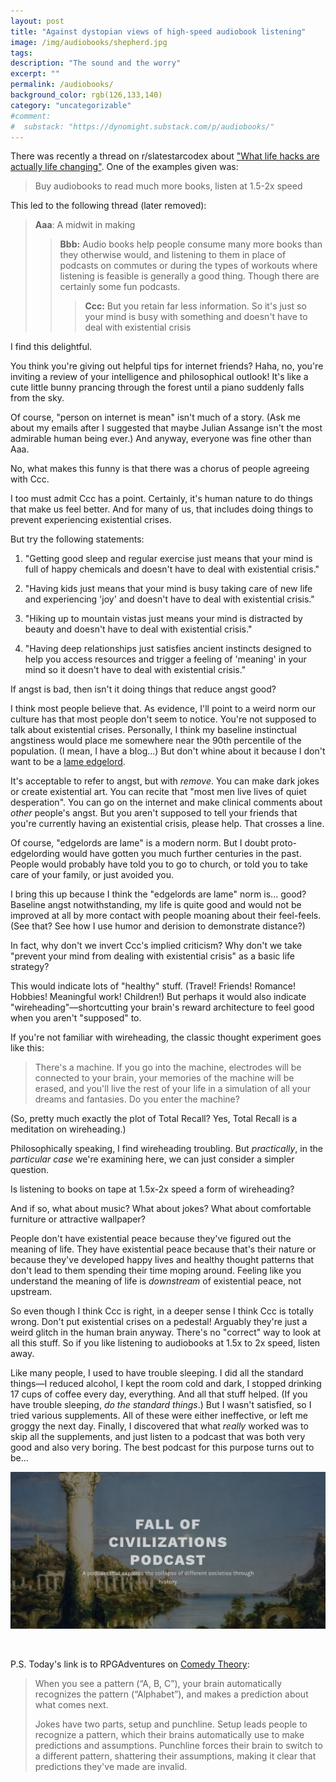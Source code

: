 ```yaml
---
layout: post
title: "Against dystopian views of high-speed audiobook listening"
image: /img/audiobooks/shepherd.jpg
tags: 
description: "The sound and the worry" 
excerpt: ""
permalink: /audiobooks/
background_color: rgb(126,133,140)
category: "uncategorizable"
#comment:
#  substack: "https://dynomight.substack.com/p/audiobooks/"
---
```


There was recently a thread on r/slatestarcodex about ["What life hacks are actually life changing"](https://old.reddit.com/r/slatestarcodex/comments/1fthckt/what_life_hacks_are_actually_life_changing/). One of the examples given was:

> Buy audiobooks to read much more books, listen at 1.5-2x speed

This led to the following thread (later removed):

> **Aaa**: A midwit in making
> 
> > **Bbb:** Audio books help people consume many more books than they otherwise would, and listening to them in place of podcasts on commutes or during the types of workouts where listening is feasible is generally a good thing. Though there are certainly some fun podcasts.
> > 
> > > **Ccc:** But you retain far less information. So it's just so your mind is busy with something and doesn't have to deal with existential crisis

I find this delightful.

You think you're giving out helpful tips for internet friends? Haha, no, you're inviting a review of your intelligence and philosophical outlook! It's like a cute little bunny prancing through the forest until a piano suddenly falls from the sky.

Of course, "person on internet is mean" isn't much of a story. (Ask me about my emails after I suggested that maybe Julian Assange isn't the most admirable human being ever.) And anyway, everyone was fine other than Aaa.

No, what makes this funny is that there was a chorus of people agreeing with Ccc.

I too must admit Ccc has a point. Certainly, it's human nature to do things that make us feel better. And for many of us, that includes doing things to prevent experiencing existential crises.

But try the following statements:

1. "Getting good sleep and regular exercise just means that your mind is full of happy chemicals and doesn't have to deal with existential crisis."
  
2. "Having kids just means that your mind is busy taking care of new life and experiencing 'joy' and doesn't have to deal with existential crisis."

3. "Hiking up to mountain vistas just means your mind is distracted by beauty and doesn't have to deal with existential crisis."

4. "Having deep relationships just satisfies ancient instincts designed to help you access resources and trigger a feeling of 'meaning' in your mind so it doesn't have to deal with existential crisis."

If angst is bad, then isn't it doing things that reduce angst good?

I think most people believe that. As evidence, I'll point to a weird norm our culture has that most people don't seem to notice. You're not supposed to talk about existential crises. Personally, I think my baseline instinctual angstiness would place me somewhere near the 90th percentile of the population. (I mean, I have a blog...) But don't whine about it because I don't want to be a [lame edgelord](/plans/#5).

It's acceptable to refer to angst, but with *remove*. You can make dark jokes or create existential art. You can recite that "most men live lives of quiet desperation". You can go on the internet and make clinical comments about *other* people's angst. But you aren't supposed to tell your friends that you're currently having an existential crisis, please help. That crosses a line.

Of course, "edgelords are lame" is a modern norm. But I doubt proto-edgelording would have gotten you much further centuries in the past. People would probably have told you to go to church, or told you to take care of your family, or just avoided you.

I bring this up because I think the "edgelords are lame" norm is... good? Baseline angst notwithstanding, my life is quite good and would not be improved at all by more contact with people moaning about their feel-feels. (See that? See how I use humor and derision to demonstrate distance?)

In fact, why don't we invert Ccc's implied criticism? Why don't we take "prevent your mind from dealing with existential crisis" as a basic life strategy?

This would indicate lots of "healthy" stuff. (Travel! Friends! Romance! Hobbies! Meaningful work! Children!) But perhaps it would also indicate "wireheading"—shortcutting your brain's reward architecture to feel good when you aren't "supposed" to.

If you're not familiar with wireheading, the classic thought experiment goes like this:

> There's a machine. If you go into the machine, electrodes will be connected to your brain, your memories of the machine will be erased, and you'll live the rest of your life in a simulation of all your dreams and fantasies. Do you enter the machine?

(So, pretty much exactly the plot of Total Recall? Yes, Total Recall is a meditation on wireheading.)

Philosophically speaking, I find wireheading troubling. But *practically*, in the *particular case* we're examining here, we can just consider a simpler question.

Is listening to books on tape at 1.5x-2x speed a form of wireheading?

And if so, what about music? What about jokes? What about comfortable furniture or attractive wallpaper?

People don't have existential peace because they've figured out the meaning of life. They have existential peace because that's their nature or because they've developed happy lives and healthy thought patterns that don't lead to them spending their time moping around. Feeling like you understand the meaning of life is *downstream* of existential peace, not upstream.

So even though I think Ccc is right, in a deeper sense I think Ccc is totally wrong. Don't put existential crises on a pedestal! Arguably they're just a weird glitch in the human brain anyway. There's no "correct" way to look at all this stuff. So if you like listening to audiobooks at 1.5x to 2x speed, listen away.

Like many people, I used to have trouble sleeping. I did all the standard things—I reduced alcohol, I kept the room cold and dark, I stopped drinking 17 cups of coffee every day, everything. And all that stuff helped. (If you have trouble sleeping, *do the standard things*.) But I wasn't satisfied, so I tried various supplements. All of these were either ineffective, or left me groggy the next day. Finally, I discovered that what *really* worked was to skip all the supplements, and just listen to a podcast that was both very good and also very boring. The best podcast for this purpose turns out to be...

[![Fall of Civilizations Podcast](/img/audiobooks/fall.jpg)](https://fallofcivilizationspodcast.com/)

<br>

P.S. Today's link is to RPGAdventures on [Comedy Theory](https://rpgadventures.io/post/comedy-theory):

> When you see a pattern (“A, B, C”), your brain automatically recognizes the pattern (“Alphabet”), and makes a prediction about what comes next.
> 
> Jokes have two parts, setup and punchline. Setup leads people to recognize a pattern, which their brains automatically use to make predictions and assumptions. Punchline forces their brain to switch to a different pattern, shattering their assumptions, making it clear that predictions they've made are invalid.